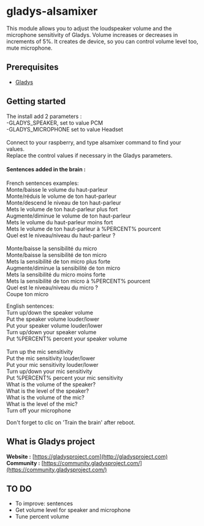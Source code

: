 # gladys-alsamixer

This module allows you to adjust the loudspeaker volume and the microphone sensitivity of Gladys.
Volume increases or decreases in increments of 5%.
It creates de device, so you can control volume level too, mute microphone.


Prerequisites
-------------

- [Gladys](http://gladysproject.com) 

Getting started
-------------
The install add 2 parameters :<br>
-GLADYS_SPEAKER, set to value PCM<br>
-GLADYS_MICROPHONE set to value Headset<br>
<br>
Connect to your raspberry, and type alsamixer command to find your values.<br>
Replace the control values if necessary in the Gladys parameters.<br>

#### Sentences added in the brain :
French sentences examples:<br>
Monte/baisse le volume du haut-parleur<br>
Monte/réduis le volume de ton haut-parleur<br>
Monte/descend le niveau de ton haut-parleur<br>
Mets le volume de ton haut-parleur plus fort<br>
Augmente/diminue le volume de ton haut-parleur<br>
Mets le volume du haut-parleur moins fort<br>
Mets le volume de ton haut-parleur à %PERCENT% pourcent<br>
Quel est le niveau/niveau du haut-parleur ?<br>
<br>
Monte/baisse la sensibilité du micro<br>
Monte/baisse la sensibilité de ton micro<br>
Mets la sensibilité de ton micro plus forte<br>
Augmente/diminue la sensibilité de ton micro<br>
Mets la sensibilité du micro moins forte<br>
Mets la sensibilité de ton micro à %PERCENT% pourcent<br>
Quel est le niveau/niveau du micro ?<br>
Coupe ton micro<br>


English sentences:<br>
Turn up/down the speaker volume<br>
Put the speaker volume louder/lower<br>
Put your speaker volume louder/lower<br>
Turn up/down your speaker volume<br>
Put %PERCENT% percent your speaker volume<br>
<br>
Turn up the mic sensitivity<br>
Put the mic sensitivity louder/lower<br>
Put your mic sensitivity louder/lower<br>
Turn up/down your mic sensitivity<br>
Put %PERCENT% percent your mic sensitivity<br>
What is the volume of the speaker?<br>
What is the level of the speaker?<br>
What is the volume of the mic?<br>
What is the level of the mic?<br>
Turn off your microphone<br>

Don't forget to clic on 'Train the brain' after reboot.

####

What is Gladys project
-------------

**Website :** [https://gladysproject.com](http://gladysproject.com) <br>
**Community :** [https://community.gladysproject.com/](https://community.gladysproject.com/)


TO DO
-------------
- To improve: sentences
- Get volume level for speaker and microphone<br>
- Tune percent volume<br>
